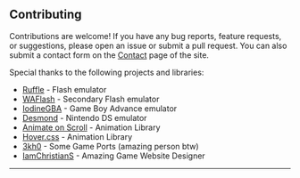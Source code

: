 ## Contributing
Contributions are welcome! If you have any bug reports, feature requests, or suggestions, please open an issue or submit a pull request.
You can also submit a contact form on the [Contact](https://unbl0ck.github.io/contact.html) page of the site.

Special thanks to the following projects and libraries:
- [Ruffle](https://ruffle.rs) - Flash emulator
- [WAFlash](https://github.com/vidkidz/waflash) - Secondary Flash emulator
- [IodineGBA](https://github.com/taisel/IodineGBA) - Game Boy Advance emulator
- [Desmond](https://github.com/js-emulators/desmond) - Nintendo DS emulator
- [Animate on Scroll](https://github.com/michalsnik/aos) - Animation Library
- [Hover.css](https://github.com/IanLunn/Hover) - Animation Library
- [3kh0](https://github.com/3kh0) - Some Game Ports (amazing person btw)
- [IamChristianS](https://www.github.com/IamChristianS) - Amazing Game Website Designer

---
